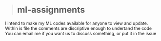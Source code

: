 ># ml-assignments

I intend to make my ML codes available for anyone to view and update. Within is file the comments are discriptive enough to undertand the code
You can email me if you want us to discuss something, or put it in the issue 
